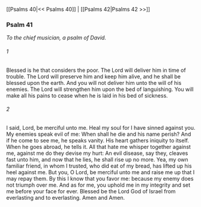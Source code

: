 [[Psalms 40|<< Psalms 40]]  |  [[Psalms 42|Psalms 42 >>]]

### Psalm 41

*To the chief musician, a psalm of David.*

###### 1
Blessed is he that considers the poor. The Lord will deliver him in time of trouble. The Lord will preserve him and keep him alive, and he shall be blessed upon the earth. And you will not deliver him unto the will of his enemies. The Lord will strengthen him upon the bed of languishing. You will make all his pains to cease when he is laid in his bed of sickness.

###### 2
I said, Lord, be merciful unto me. Heal my soul for I have sinned against you. My enemies speak evil of me: When shall he die and his name perish? And if he come to see me, he speaks vanity. His heart gathers iniquity to itself. When he goes abroad, he tells it. All that hate me whisper together against me, against me do they devise my hurt: An evil disease, say they, cleaves fast unto him, and now that he lies, he shall rise up no more. Yea, my own familiar friend, in whom I trusted, who did eat of my bread, has lifted up his heel against me. But you, O Lord, be merciful unto me and raise me up that I may repay them. By this I know that you favor me: because my enemy does not triumph over me. And as for me, you uphold me in my integrity and set me before your face for ever. Blessed be the Lord God of Israel from everlasting and to everlasting. Amen and Amen.